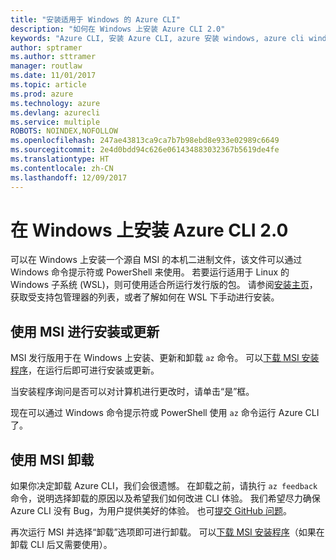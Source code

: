 ```yaml
---
title: "安装适用于 Windows 的 Azure CLI"
description: "如何在 Windows 上安装 Azure CLI 2.0"
keywords: "Azure CLI, 安装 Azure CLI, azure 安装 windows, azure cli windows, azure windows"
author: sptramer
ms.author: sttramer
manager: routlaw
ms.date: 11/01/2017
ms.topic: article
ms.prod: azure
ms.technology: azure
ms.devlang: azurecli
ms.service: multiple
ROBOTS: NOINDEX,NOFOLLOW
ms.openlocfilehash: 247ae43813ca9ca7b7b98ebd8e933e02989c6649
ms.sourcegitcommit: 2e4d0bdd94c626e061434883032367b5619de4fe
ms.translationtype: HT
ms.contentlocale: zh-CN
ms.lasthandoff: 12/09/2017
---
```

# <a name="install-azure-cli-20-on-windows"></a>在 Windows 上安装 Azure CLI 2.0

可以在 Windows 上安装一个源自 MSI 的本机二进制文件，该文件可以通过 Windows 命令提示符或 PowerShell 来使用。 若要运行适用于 Linux 的 Windows 子系统 (WSL)，则可使用适合所运行发行版的包。 请参阅[安装主页](install-azure-cli.md)，获取受支持包管理器的列表，或者了解如何在 WSL 下手动进行安装。

## <a name="install-or-update-with-msi"></a>使用 MSI 进行安装或更新

MSI 发行版用于在 Windows 上安装、更新和卸载 `az` 命令。 可以[下载 MSI 安装程序](https://aka.ms/InstallAzureCliWindows)，在运行后即可进行安装或更新。

当安装程序询问是否可以对计算机进行更改时，请单击“是”框。

现在可以通过 Windows 命令提示符或 PowerShell 使用 `az` 命令运行 Azure CLI 了。

## <a name="uninstall-with-msi"></a>使用 MSI 卸载

如果你决定卸载 Azure CLI，我们会很遗憾。 在卸载之前，请执行 `az feedback` 命令，说明选择卸载的原因以及希望我们如何改进 CLI 体验。 我们希望尽力确保 Azure CLI 没有 Bug，为用户提供美好的体验。 也可[提交 GitHub 问题](https://github.com/Azure/azure-cli/issues)。

再次运行 MSI 并选择“卸载”选项即可进行卸载。 可以[下载 MSI 安装程序](https://aka.ms/InstallAzureCliWindows)（如果在卸载 CLI 后又需要使用）。
